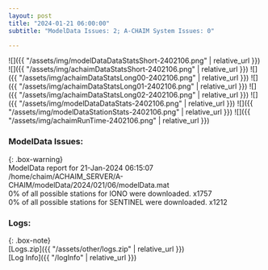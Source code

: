 ```yaml
---
layout: post
title: "2024-01-21 06:00:00"
subtitle: "ModelData Issues: 2; A-CHAIM System Issues: 0"

---
```


![]({{ "/assets/img/modelDataDataStatsShort-2402106.png" | relative_url }})
![]({{ "/assets/img/achaimDataStatsShort-2402106.png" | relative_url }})
![]({{ "/assets/img/achaimDataStatsLong00-2402106.png" | relative_url }})
![]({{ "/assets/img/achaimDataStatsLong01-2402106.png" | relative_url }})
![]({{ "/assets/img/achaimDataStatsLong02-2402106.png" | relative_url }})
![]({{ "/assets/img/modelDataDataStats-2402106.png" | relative_url }})
![]({{ "/assets/img/modelDataStationStats-2402106.png" | relative_url }})
![]({{ "/assets/img/achaimRunTime-2402106.png" | relative_url }})


### ModelData Issues:  
  
{: .box-warning}  
 ModelData report for 21-Jan-2024 06:15:07   
 /home/chaim/ACHAIM_SERVER/A-CHAIM/modelData/2024/021/06/modelData.mat   
 0% of all possible stations for IONO were downloaded. x1757   
 0% of all possible stations for SENTINEL were downloaded. x1212   
  


### Logs:  
  
{: .box-note}  
[Logs.zip]({{ "/assets/other/logs.zip" | relative_url }})  
[Log Info]({{ "/logInfo" | relative_url }})  
